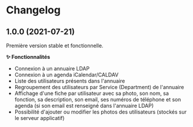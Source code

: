 # Changelog

1.0.0 (2021-07-21)
------------------

Première version stable et fonctionnelle.

**✨ Fonctionnalités**

* Connexion à un annuaire LDAP
* Connexion à un agenda iCalendar/CALDAV
* Liste des utilisateurs présents dans l'annuaire
* Regroupement des utilisateurs par Service (Department) de l'annuaire
* Affichage d'une fiche par utilisateur avec sa photo, son nom, sa fonction, sa description, son email, ses numéros de téléphone et son agenda (si son email est renseigné dans l'annuaire LDAP)
* Possibilité d'ajouter ou modifier les photos des utilisateurs (stockés sur le serveur applicatif)
